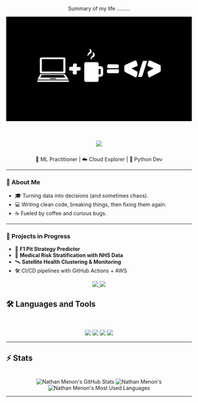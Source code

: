 <div align="center"> 
  <p>Summary of my life .........</p>
  <img src="https://github.com/NateChris14/NateChris14/blob/main/coffee-laptop-6016x3384-13640.png"/>
</div>

<h1 align="center">
    <img src="https://readme-typing-svg.herokuapp.com/?font=Inter&size=48&center=true&vCenter=true&width=500&height=70&color=4493F8&duration=4000&lines=Hi+There!+👋;+I'm+Nathan+Menon!;" />
</h1>

<!-- README.md for GitHub Profile -->
<p align="center">
  🤖 ML Practitioner | ☁️ Cloud Explorer | 🐍 Python Dev
</p>

---

### 🧠 About Me

- 🎓 Turning data into decisions (and sometimes chaos).
- 💻 Writing clean code, breaking things, then fixing them again.
- ☕ Fueled by coffee and curious bugs.

---

### 🚀 Projects in Progress

- 🏁 **F1 Pit Strategy Predictor**  
- 🧪 **Medical Risk Stratification with NHS Data**  
- 🛰️ **Satellite Health Clustering & Monitoring**  
- 🛠️ CI/CD pipelines with GitHub Actions + AWS


<div align="center">
  <a href="menonnathanchristopher@gmail.com">
    <img src="https://img.shields.io/badge/Gmail-333333?style=for-the-badge&logo=gmail&logoColor=red" />
  </a>
  <a href="https://www.linkedin.com/in/nathanmenon14/" target="_blank">
    <img src="https://img.shields.io/badge/LinkedIn-0077B5?style=for-the-badge&logo=linkedin&logoColor=white" target="_blank" />
  </a>
</div>

## 🛠️ Languages and Tools

<br>

<p align="center">
  <img src="https://skillicons.dev/icons?i=python,sklearn,anaconda" />
  <img src="https://skillicons.dev/icons?i=flask,docker,kubernetes,git,github,pkl" />
  <img src="https://skillicons.dev/icons?i=gcp,aws,heroku,githubactions" />
  <img src="https://skillicons.dev/icons?i=vscode,mysql,html,js" />
</p>

<hr>

## ⚡️ Stats

<br>

<div align=center>
  <img width=390 src="https://github-readme-stats.vercel.app/api?username=NateChris14&theme=transparent&count_private=true&show_icons=true&rank_icon=github&locale=en" alt="Nathan Menon's GitHub Stats" />
  <img width=390 src="https://github-readme-streak-stats.herokuapp.com/?user=NateChris14&theme=transparent&count_private=true&border_radius=10&locale=en" alt="Nathan Menon's" />
  <img width=325 src="https://github-readme-stats.vercel.app/api/top-langs?username=NateChris14&theme=transparent&layout=donut&hide=css&langs_count=8&border_radius=10&show_icons=true&locale=en" alt="Nathan Menon's Most Used Languages" />
</div>

<hr>
